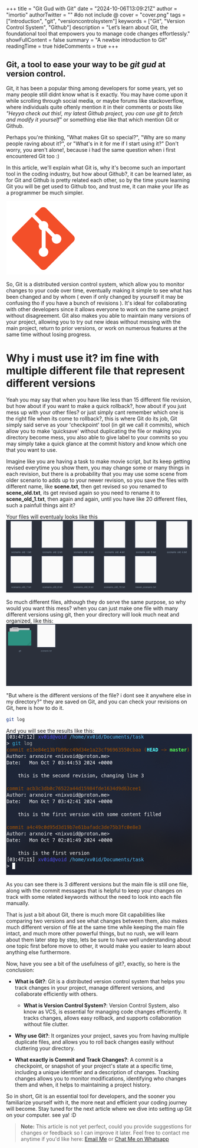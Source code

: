 +++
title = "Git Gud with Git"
date = "2024-10-06T13:09:21Z"
author = "imortio"
authorTwitter = "" #do not include @
cover = "cover.png"
tags = ["introduction", "git", "versioncontrolsystem"]
keywords = ["Git", "Version Control System", "Github"]
description = "Let’s learn about Git, the foundational tool that empowers you to manage code changes effortlessly."
showFullContent = false
summary = "A newbie introduction to Git"
readingTime = true
hideComments = true
+++

## Git, a tool to ease your way to be _git gud_ at version control.

Git, it has been a popular thing among developers for some years, yet so many people still didnt know what is it exactly. You may have come upon it while scrolling through social media, or maybe forums like stackoverflow, where individuals quite oftenly mention it in their comments or posts like _"Heyya check out this!, my latest Github project, you can use git to fetch and modify it yourself"_ or something else like that which mention Git or Github.

Perhaps you're thinking, "What makes Git so special?", "Why are so many people raving about it?", or "What's in it for me if I start using it?" Don't worry, you aren't alone!, because i had the same question when i first encountered Git too :)

In this article, we'll explain what Git is, why it's become such an important tool in the coding industry, but how about Github?, it can be learned later, as for Git and Github is pretty related each other, so by the time youre learning Git you will be get used to Github too, and trust me, it can make your life as a programmer be much simpler.

![Git Logo](git.png)

So, Git is a distributed version control system, which allow you to monitor changes to your code over time, eventually making it simple to see what has been changed and by whom ( even if only changed by yourself it may be confusing tho if you have a bunch of revisions ). It's ideal for collaborating with other developers since it allows everyone to work on the same project without disagreement. Git also makes you able to maintain many versions of your project, allowing you to try out new ideas without messing with the main project, return to prior versions, or work on numerous features at the same time without losing progress.

# Why i must use it? im fine with multiple different file that represent different versions

Yeah you may say that when you have like less than 15 different file revision, but how about if you want to make a quick rollback?, how about if you just mess up with your other files? or just simply cant remember which one is the right file when its come to rollback?, this is where Git do its job, Git simply said serve as your 'checkpoint' tool (in git we call it commits), which allow you to make 'quicksave' without duplicating the file or making you directory become mess, you also able to give label to your commits so you may simply take a quick glance at the commit history and know which one that you want to use.

Imagine like you are having a task to make movie script, but its keep getting revised everytime you show them, you may change some or many things in each revision, but there is a probability that you may use some scene from older scenario to adds up to your newer revision, so you save the files with different name, like **scene.txt**, then get revised so you renamed to **scene_old.txt**, its get revised again so you need to rename it to **scene_old_1.txt**, then again and again, until you have like 20 different files, such a painfull things aint it?

Your files will eventualy looks like this
![duplicated file](example.png)

So much different files, although they do serve the same purpose, so why would you want this mess? when you can just make one file with many different versions using git, then your directory will look much neat and organized, like this:
![after using git](example_2.png)

"But where is the different versions of the file? i dont see it anywhere else in my directory?" they are saved on Git, and you can check your revisions on Git, here is how to do it.
```bash
git log
```
And you will see the results like this:
![git log result](gitlog.png)

As you can see there is 3 different versions but the main file is still one file, along with the commit messages that is helpful to keep your changes on track with some related keywords without the need to look into each file manually.

That is just a bit about Git, there is much more Git capabilities like comparing two versions and see what changes between them, also makes much different version of file at the same time while keeping the main file intact, and much more other powerful things, but no rush, we will learn about them later step by step, lets be sure to have well understanding about one topic first before move to other, it would make you easier to learn about anything else furthermore.

Now, have you see a bit of the usefulness of git?, exactly, so here is the conclusion:
- **What is Git?**:
  Git is a distributed version control system that helps you track changes in your project, manage different versions, and collaborate efficiently with others.

  - **What is Version Control System?**:
  Version Control System, also know as VCS, is essential for managing code changes efficiently. It tracks changes, allows easy rollback, and supports collaboration without file clutter.

- **Why use Git?**:
  It organizes your project, saves you from having multiple duplicate files, and allows you to roll back changes easily without cluttering your directory.

- **What exactly is Commit and Track Changes?**:
  A commit is a checkpoint, or snapshot of your project's state at a specific time, including a unique identifier and a description of changes. Tracking changes allows you to monitor modifications, identifying who changes them and when, it helps to maintaining a project history.

So in short, Git is an essential tool for developers, and the sooner you familiarize yourself with it, the more neat and efficient your coding journey will become. Stay tuned for the next article where we dive into setting up Git on your computer. see ya! :D

> **Note:** This article is not yet perfect, could you provide suggestions for changes or feedback so I can improve it later. Feel free to contact me anytime if you'd like here: [Email Me](mailto:nixvoid@proton.me) or [Chat Me on Whatsapp](https://wa.me/+6282284528116)
